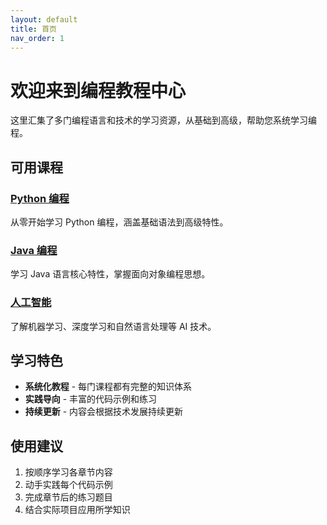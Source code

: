 ```yaml
---
layout: default
title: 首页
nav_order: 1
---
```


# 欢迎来到编程教程中心

这里汇集了多门编程语言和技术的学习资源，从基础到高级，帮助您系统学习编程。

## 可用课程

### [Python 编程](/python编程/)
从零开始学习 Python 编程，涵盖基础语法到高级特性。

### [Java 编程](/java编程/)  
学习 Java 语言核心特性，掌握面向对象编程思想。

### [人工智能](/人工智能/)
了解机器学习、深度学习和自然语言处理等 AI 技术。

## 学习特色

- **系统化教程** - 每门课程都有完整的知识体系
- **实践导向** - 丰富的代码示例和练习
- **持续更新** - 内容会根据技术发展持续更新

## 使用建议

1. 按顺序学习各章节内容
2. 动手实践每个代码示例
3. 完成章节后的练习题目
4. 结合实际项目应用所学知识